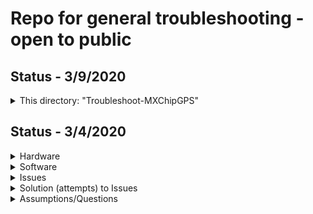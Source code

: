 # Repo for general troubleshooting - open to public

## Status - 3/9/2020
<details>
<summary>This directory: "Troubleshoot-MXChipGPS"</summary>
<p>

- This is a listing of files reviewed and/or changed on 3/4/2020.
- These files will not be modified as of today, 3/8/2020.
- See the subdirectories for future updates.

</p>
</summary>
</details>

## Status - 3/4/2020

<details>
<summary>Hardware</summary>
<p>

- MXChip
- Adafruit "Ultimate GPS" module

</p>
</summary>
</details>

<details>
<summary>Software</summary>
<p>

- VS Code
- PlatforIO IDE
- Adafruit library
- Azure IoT Workbench - extension

</p>
</details>

<details>
<summary>Issues</summary>
<p>

- Setting up MXChip UART (Finger Connector)
- Setting up Adafruit "Ultimate GPS" module
- Between UART & GPS setup issues, can not read GPS Lat/Long in monitor

</p>
</details>

<details>
<summary>Solution (attempts) to Issues</summary>
<p>

- Solution1a: "Adafruit_GPS.h". Added: #include <AZ3166SPI.h>. Goal: reconcile SPI-undefined issue.

- Solution1b: "Adafruit_GPS.h". Because SoftwareSerial not available in MXChip library. Goal: followed in-file
              suggestion to comment out this option, lines 39 & 40:
              #define USE_SW_SERIAL ///< comment this out if you don't want to include
                                    ///< software serial in the library

- Solution2: "UARTClass.h". Added constructor, "UARTClass(UARTName p)" to "class UARTClass : public
              HardwareSerial".  Goal: setup up 2nd serial port (on finger connector), following Rob Miles proposed approach.

- Solution3: "Wire.h". Added member function, "uint8_t requestFrom(uint8_t, uint8_t, uint32_t, uint8_t, uint8_t)"
             to "class TwoWire". Also, added "#define WIRE_ERROR (-1)"
             Goal: to provide same member functions as shown in Arduino library.

- Solution4: "Variant.h": Added "extern UARTClass Serial1".  "Variant.cpp": Added "UARTClass Serial1(UART_1)".
             Goal: following Rob Miles recommendation.  

- Solution5: File5

</p>
</details>


<details>
<summary>Assumptions/Questions</summary>
<p>

- 1. MXChip can not use SoftwareSerial functions
- 2. 2nd Serial port for MXChip-GPS communications must be UART (not SPI or i2c)
- 3. Order of Serial vs. GPS initialization/functions
- 4. Syntax in main.cpp for:  Adafruit_GPS(HardwareSerial *ser); // Constructor when using HardwareSerial
- 5. Syntax in main.cpp for: UARTClass Serial1(UART_1);
- 6. Reconciling library differences between PlatformIO-IDE vs. Arduino-IDE
- 7. How to reconcile SPI.h functionality and low-level driver functionality?

</p>
</details>
